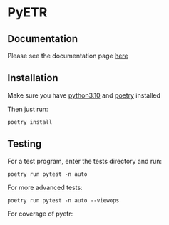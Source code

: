 # PyETR

## Documentation

Please see the documentation page [here](https://client.dreamingspires.dev/pyetr/)

## Installation

Make sure you have [python3.10](https://www.python.org/downloads/) and [poetry](https://python-poetry.org/docs/#installation) installed

Then just run:

`poetry install`

## Testing

For a test program, enter the tests directory and run:

`poetry run pytest -n auto`

For more advanced tests:

`poetry run pytest -n auto --viewops`

For coverage of pyetr:


